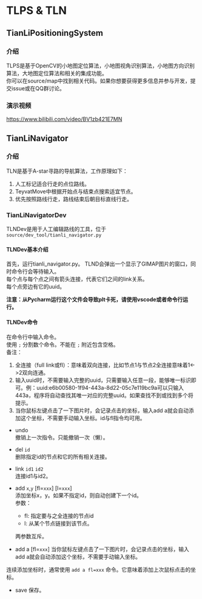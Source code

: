 # TLPS & TLN

## TianLiPositioningSystem

### 介绍

TLPS是基于OpenCV的小地图定位算法，小地图视角识别算法，小地图方向识别算法，大地图定位算法和相关的集成功能。\
你可以在source/map中找到相关代码。如果你想要获得更多信息并参与开发，提交issue或在QQ群讨论。

### 演示视频

https://www.bilibili.com/video/BV1zb421E7MN

## TianLiNavigator

### 介绍

TLN是基于A-star寻路的导航算法，工作原理如下：

1. 人工标记适合行走的点位路线。
2. TeyvatMove中根据开始点与结束点搜索适宜节点。
3. 优先按照路线行走，路线结束后朝目标直线行走。

### TianLiNavigatorDev

TLNDev是用于人工编辑路线的工具，位于 `source/dev_tool/tianli_navigator.py`

#### TLNDev基本介绍

首先，运行tianli_navigator.py。
TLND会弹出一个显示了GIMAP图片的窗口，同时命令行会等待输入。\
每个点与每个点之间有箭头连接，代表它们之间的link关系。\
每个点旁边有它的uuid。

<strong>注意：从Pycharm运行这个文件会导致plt卡死，请使用vscode或者命令行运行。</strong>



#### TLNDev命令

在命令行中输入命令。\
使用 `;` 分割数个命令。不能在 `;` 附近包含空格。\
备注：
1. 全连接（full link或fl）：意味着双向连接，比如节点1与节点2全连接意味着1\<->2双向连通。
2. 输入uuid时，不需要输入完整的uuid，只需要输入任意一段，能够唯一标识即可。例：uuid:e6b00580-1f94-443a-8d22-05c7e119bc9a可以只输入443a，程序将自动查找其唯一对应的完整uuid。如果查找不到或找到多个将提示。
3. 当你鼠标左键点击了一下图片时，会记录点击的坐标，输入add a就会自动添加这个坐标，不需要手动输入坐标。id与fl指令均可用。

- undo\
  撤销上一次指令。只能撤销一次（懒）。

- del `id`\
  删除指定id的节点和它的所有相关连接。

- link `id1` `id2`\
  连接id1与id2。

- add `x`,`y` \[fl=`xxx`\] \[l=`xxx`\]\
  添加坐标x，y。如果不指定id，则自动创建下一个id。\
  参数：

    - fl: 指定要与之全连接的节点id
    - l: 从某个节点链接到该节点。

  两参数互斥。

- add a \[fl=`xxx`\]
  当你鼠标左键点击了一下图片时，会记录点击的坐标，输入add a就会自动添加这个坐标，不需要手动输入坐标。

连续添加坐标时，通常使用 `add a fl=xxx` 命令。它意味着添加上次鼠标点击的坐标。

- save
  保存。
